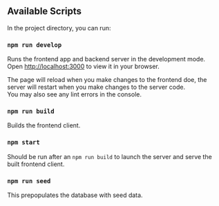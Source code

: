 ## Available Scripts

In the project directory, you can run:

### `npm run develop`

Runs the frontend app and backend server in the development mode.\
Open [http://localhost:3000](http://localhost:3000) to view it in your browser.

The page will reload when you make changes to the frontend doe, the server will restart when you make changes to the server code.\
You may also see any lint errors in the console.

### `npm run build`

Builds the frontend client.

### `npm start`

Should be run after an `npm run build` to launch the server and serve the built frontend client.

### `npm run seed`

This prepopulates the database with seed data.
